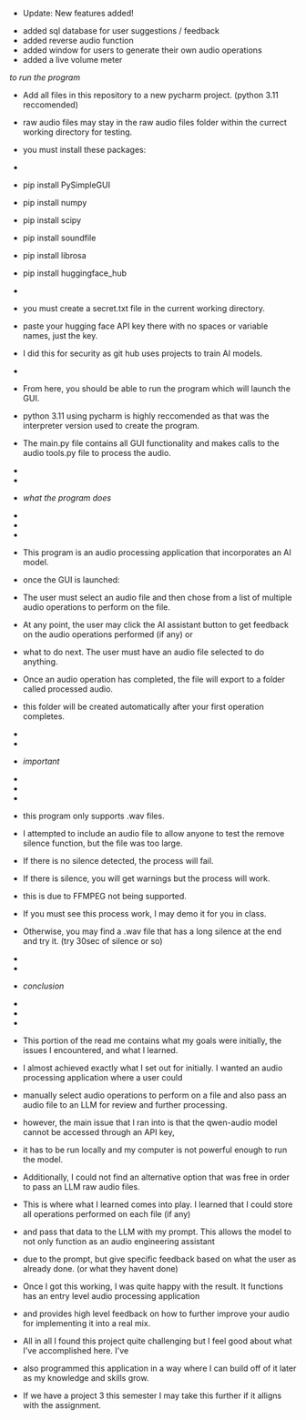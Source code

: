 * Update: New features added!
  
 - added sql database for user suggestions / feedback
 - added reverse audio function
 - added window for users to generate their own audio operations
 - added a live volume meter
 
 
 *to run the program*


- Add all files in this repository to a new pycharm project. (python 3.11 reccomended)
- raw audio files may stay in the raw audio files folder within the currect working directory for testing. 

- you must install these packages:
- 
- pip install PySimpleGUI
- pip install numpy
- pip install scipy
- pip install soundfile
- pip install librosa
- pip install huggingface_hub
- 
- you must create a secret.txt file in the current working directory.
- paste your hugging face API key there with no spaces or variable names, just the key.
- I did this for security as git hub uses projects to train AI models.
-
- From here, you should be able to run the program which will launch the GUI.

- python 3.11 using pycharm is highly reccomended as that was the interpreter version used to create the program.

- The main.py file contains all GUI functionality and makes calls to the audio tools.py file to process the audio. 
-
-
-
  *what the program does*
-
-
-
- This program is an audio processing application that incorporates an AI model.
- once the GUI is launched:
- The user must select an audio file and then chose from a list of multiple audio operations to perform on the file.
- At any point, the user may click the AI assistant button to get feedback on the audio operations performed (if any) or
- what to do next. The user must have an audio file selected to do anything.
- Once an audio operation has completed, the file will export to a folder called processed audio.
- this folder will be created automatically after your first operation completes.
-
-
-
  *important*
-
-
- 
- this program only supports .wav files. 
- I attempted to include an audio file to allow anyone to test the remove silence function, but the file was too large.
- If there is no silence detected, the process will fail.
- If there is silence, you will get warnings but the process will work.
- this is due to FFMPEG not being supported.
- If you must see this process work, I may demo it for you in class.
- Otherwise, you may find a .wav file that has a long silence at the end and try it. (try 30sec of silence or so)
-
-
-
  *conclusion*
-
-
- 
- This portion of the read me contains what my goals were initially, the issues I encountered, and what I learned.

- I almost achieved exactly what I set out for initially. I wanted an audio processing application where a user could
- manually select audio operations to perform on a file and also pass an audio file to an LLM for review and further processing.
- however, the main issue that I ran into is that the qwen-audio model cannot be accessed through an API key,
- it has to be run locally and my computer is not powerful enough to run the model.
- Additionally, I could not find an alternative option that was free in order to pass an LLM raw audio files.

- This is where what I learned comes into play. I learned that I could store all operations performed on each file (if any)
- and pass that data to the LLM with my prompt. This allows the model to not only function as an audio engineering assistant
- due to the prompt, but give specific feedback based on what the user as already done. (or what they havent done)
- Once I got this working, I was quite happy with the result. It functions has an entry level audio processing application
- and provides high level feedback on how to further improve your audio for implementing it into a real mix.
- All in all I found this project quite challenging but I feel good about what I've accomplished here. I've
- also programmed this application in a way where I can build off of it later as my knowledge and skills grow.
- If we have a project 3 this semester I may take this further if it alligns with the assignment. 
